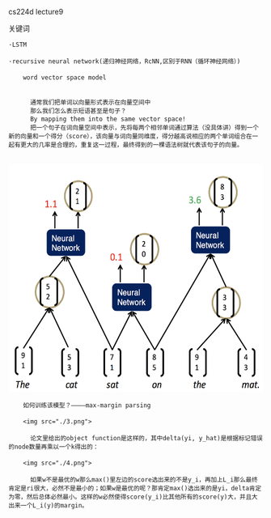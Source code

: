cs224d lecture9

  关键词
  
    ·LSTM
    
    ·recursive neural network(递归神经网络，RcNN,区别于RNN（循环神经网络）)
    
        word vector space model
        
        
          通常我们把单词以向量形式表示在向量空间中
          那么我们怎么表示短语甚至是句子？
          By mapping them into the same vector space!
          把一个句子在词向量空间中表示，先将每两个相邻单词通过算法（没具体讲）得到一个新的向量和一个得分（score），该向量与词向量同维度，得分越高说相应的两个单词组合在一起有更大的几率是合理的，重复这一过程，最终得到的一棵语法树就代表该句子的向量。
          <img src="./1.png" width="550" height="450">
        
        如何训练该模型？————max-margin parsing
        
        <img src="./3.png">
        
          论文里给出的object function是这样的，其中delta(yi, y_hat)是根据标记错误的node数量再乘以一个k得出的：
        
        <img src="./4.png">
        
          如果w不是最优的w那么max()里左边的score选出来的不是y_i，再加上L_i那么最终肯定是ri很大，必然不是最小的；如果w是最优的呢？那肯定max()选出来的是yi，delta肯定为零，然后总体必然最小。这样的w必然使得score(y_i)比其他所有的score(y)大，并且大出来一个L_i(y)的margin。
          
        
      
